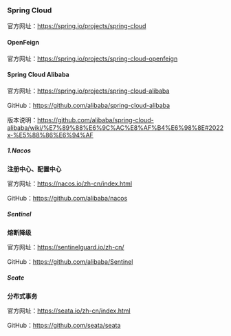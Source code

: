 ### Spring Cloud

官方网址：https://spring.io/projects/spring-cloud


#### OpenFeign

官方网址：https://spring.io/projects/spring-cloud-openfeign




#### Spring Cloud Alibaba

官方网址：https://spring.io/projects/spring-cloud-alibaba

GitHub：https://github.com/alibaba/spring-cloud-alibaba

版本说明：https://github.com/alibaba/spring-cloud-alibaba/wiki/%E7%89%88%E6%9C%AC%E8%AF%B4%E6%98%8E#2022x-%E5%88%86%E6%94%AF





##### 1.Nacos
**注册中心、配置中心**

官方网址：https://nacos.io/zh-cn/index.html

GitHub：https://github.com/alibaba/nacos



##### Sentinel
**熔断降级**

官方网址：https://sentinelguard.io/zh-cn/

GitHub：https://github.com/alibaba/Sentinel

##### Seate
**分布式事务**

官方网址：https://seata.io/zh-cn/index.html

GitHub：https://github.com/seata/seata

